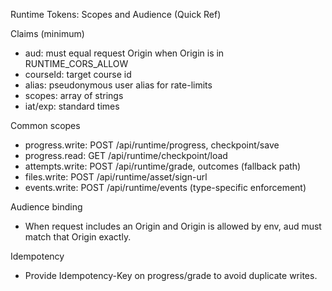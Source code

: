 Runtime Tokens: Scopes and Audience (Quick Ref)

Claims (minimum)
- aud: must equal request Origin when Origin is in RUNTIME_CORS_ALLOW
- courseId: target course id
- alias: pseudonymous user alias for rate-limits
- scopes: array of strings
- iat/exp: standard times

Common scopes
- progress.write: POST /api/runtime/progress, checkpoint/save
- progress.read: GET /api/runtime/checkpoint/load
- attempts.write: POST /api/runtime/grade, outcomes (fallback path)
- files.write: POST /api/runtime/asset/sign-url
- events.write: POST /api/runtime/events (type-specific enforcement)

Audience binding
- When request includes an Origin and Origin is allowed by env, aud must match that Origin exactly.

Idempotency
- Provide Idempotency-Key on progress/grade to avoid duplicate writes.



